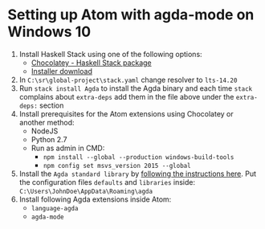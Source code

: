 # Setting up Atom with agda-mode on Windows 10

1. Install Haskell Stack using one of the following options:
    * [Chocolatey - Haskell Stack package](https://chocolatey.org/packages/haskell-stack)
    * [Installer download](https://get.haskellstack.org/stable/windows-x86_64-installer.exe)
2. In `C:\sr\global-project\stack.yaml` change resolver to `lts-14.20`
3. Run `stack install Agda` to install the Agda binary and each time `stack` complains about `extra-deps` add them in the file above under the `extra-deps:` section
3. Install prerequisites for the Atom extensions using Chocolatey or another method:
    * NodeJS
    * Python 2.7
    * Run as admin in CMD:
        * `npm install --global --production windows-build-tools`
        * `npm config set msvs_version 2015 --global`
4. Install the `Agda standard library` by [following the instructions here](https://github.com/agda/agda-stdlib/blob/master/notes/installation-guide.md). Put the configuration files `defaults` and `libraries` inside: `C:\Users\JohnDoe\AppData\Roaming\agda`
5. Install following Agda extensions inside Atom:
    * `language-agda`
    * `agda-mode`